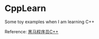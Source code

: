 # CppLearn
Some toy examples when I am learning C++

Reference: [黑马程序员C++](https://www.bilibili.com/video/BV1et411b73Z/?spm_id_from=333.999.0.0&vd_source=c15057271a519c1b36b7cc925e8cd5df)
